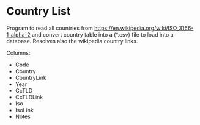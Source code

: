 # Country List
Program to read all countries from https://en.wikipedia.org/wiki/ISO_3166-1_alpha-2 and convert country table into a (*.csv) file to load into a database. Resolves also the wikipedia country links.

Columns:
* Code
* Country
* CountryLink
* Year
* CcTLD
* CcTLDLink
* Iso
* IsoLink
* Notes
